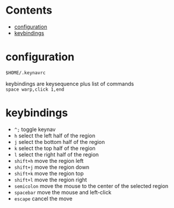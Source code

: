 # Contents

- [configuration](#configuration)
- [keybindings](#keybindings)

# configuration
`$HOME/.keynavrc`

keybindings are keysequence plus list of commands   
`space warp,click 1,end`

# keybindings
* `^;` toggle keynav
* `h` select the left half of the region
* `j` select the bottom half of the region
* `k` select the top half of the region
* `l` select the right half of the region
* `shift+h` move the region left
* `shift+j` move the region down
* `shift+k` move the region top
* `shift+l` move the region right
* `semicolon` move the mouse to the center of the selected region
* `spacebar` move the mouse and left-click
* `escape` cancel the move
